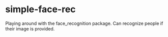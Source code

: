 # simple-face-rec
Playing around with the face_recognition package. Can recognize people if their image is provided.

